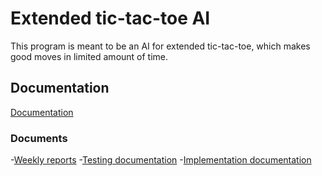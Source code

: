 # Extended tic-tac-toe AI
This program is meant to be an AI for extended tic-tac-toe, which makes good moves in limited amount of time.

## Documentation
[Documentation](https://github.com/JaakkoRE/Extended-tic-tac-toe-AI/tree/master/Documentation)
### Documents
-[Weekly reports](https://github.com/JaakkoRE/Extended-tic-tac-toe-AI/blob/master/Documentation/Viikkoraportit.md) 
-[Testing documentation](https://github.com/JaakkoRE/Extended-tic-tac-toe-AI/blob/master/Documentation/Testing%20documentation.md) 
-[Implementation documentation](https://github.com/JaakkoRE/Extended-tic-tac-toe-AI/blob/master/Documentation/Implementation%20documentation.md)

